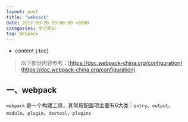```yaml
---
layout: post
title: "webpack"
date: 2017-08-28 09:00:00 +0800 
categories: 学习笔记
tag: Webpack
---
```

* content
{:toc}


<!-- more -->

> 以下部分内容参考：[https://doc.webpack-china.org/configuration](https://doc.webpack-china.org/configuration)

## 一、webpack

`webpack` 是一个构建工具，其常用配置项主要有6大类：`entry`、`output`、`module`、`plugin`、`devtool`、`plugins`